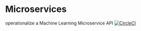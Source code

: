 # Microservices
operationalize a Machine Learning Microservice API
[![CircleCI](https://circleci.com/gh/TimmLot/Microservices.svg?style=svg)](https://circleci.com/gh/TimmLot/Microservices)
